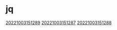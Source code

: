 # jq
[20221003151289](/zet/20221003151289/README.md)
[20221003151287](/zet/20221003151287/README.md)
[20221003151288](/zet/20221003151288/README.md)

